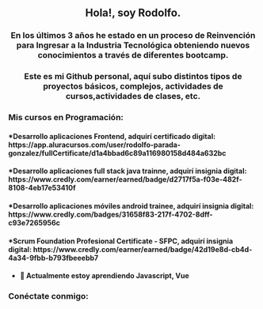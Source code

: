 <h2 align="center">Hola!, soy Rodolfo.</h1>
<h3 align="center">En los últimos 3 años he estado en un proceso de Reinvención para Ingresar a la Industria Tecnológica obteniendo nuevos conocimientos a través de diferentes bootcamp.</h3>

<h3 align="center">Este es mi Github personal,  aquí subo distintos tipos de proyectos básicos, complejos, actividades de cursos,actividades de clases, etc.</h3>

<h3 align="left">Mis cursos en Programación:</h3>

<h4>*Desarrollo aplicaciones Frontend, adquirí certificado digital: https://app.aluracursos.com/user/rodolfo-parada-gonzalez/fullCertificate/d1a4bbad6c89a116980158d484a632bc <h4> 
<h4>*Desarrollo aplicaciones full stack java trainne, adquirí insignia digital: https://www.credly.com/earner/earned/badge/d2717f5a-f03e-482f-8108-4eb17e53410f <h4> 
<h4>*Desarrollo aplicaciones móviles android trainee, adquirí insignia digital: https://www.credly.com/badges/31658f83-217f-4702-8dff-c93e7265956c <h4>
<h4>*Scrum Foundation Profesional Certificate - SFPC, adquirí insignia digital: https://www.credly.com/earner/earned/badge/42d19e8d-cb4d-4a34-9fbb-b793fbeeebb7<h4>

- 🌱 Actualmente estoy aprendiendo **Javascript**, **Vue**

<h3 align="left">Conéctate conmigo: </h3>

<h3 align="center"><a  align="center" href="https://www.linkedin.com/in/rodolfoparada/" alt="rodolfo" ></a></h3>
